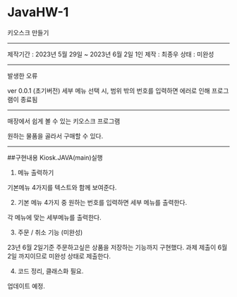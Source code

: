 # JavaHW-1
키오스크 만들기

---

제작기간 : 2023년 5월 29일 ~ 2023년 6월 2일
1인 제작 : 최종우
상태 : 미완성

---

발생한 오류

ver 0.0.1 (초기버전)
세부 메뉴 선택 시, 범위 밖의 번호를 입력하면 에러로 인해 프로그램이 종료됨


---

매장에서 쉽게 볼 수 있는 키오스크 프로그램

원하는 물품을 골라서 구매할 수 있다. 

---

##구현내용
Kiosk.JAVA(main)실행

1. 메뉴 출력하기

기본메뉴 4가지를 텍스트와 함께 보여준다.


2. 기본 메뉴 4가지 중 원하는 번호를 입력하면 세부 메뉴를 출력한다.

각 메뉴에 맞는 세부메뉴를 출력한다.


3. 주문 / 취소 기능 (미완성)

23년 6월 2일기준 주문하고싶은 상품을 저장하는 기능까지 구현했다. 과제 제출이 6월 2일 까지이므로
미완성 상태로 제출한다.

4. 코드 정리, 클래스화 필요.


업데이트 예정.
